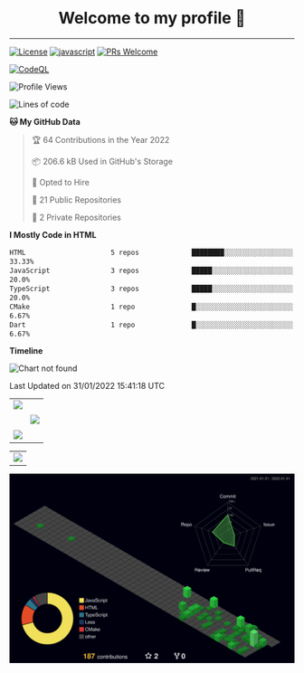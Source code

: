 <!-- <p align="center">
	<img src="https://github-readme-stats.vercel.app/api/pin/?username=mark-gutenberger&repo=mark-gutenberger" />
</p> -->
<br>
<h1 align="center">Welcome to my profile 👋</h1>
<hr>

[badges]: # (start)
<!-- Please keep comment here to allow auto update -->
[![License](https://img.shields.io/github/license/Mark-Gutenberger/Mark-Gutenberger)](https://github.com/Mark-Gutenberger/Mark-Gutenberger/blob/master/LICENSE)
[![javascript](https://img.shields.io/badge/language-JavaScript-yellow.svg)](https://www.javascript.com)
[![PRs Welcome](https://img.shields.io/badge/PRs-Welcome-brightgreen.svg)](https://github.com/Mark-Gutenberger/Mark-Gutenberger/pulls)
<!-- badges:end -->

[![CodeQL](https://github.com/Mark-Gutenberger/mark-gutenberger/actions/workflows/codeql-analysis.yml/badge.svg)](https://github.com/Mark-Gutenberger/mark-gutenberger/actions/workflows/codeql-analysis.yml)

<!--START_SECTION:waka-->
![Profile Views](http://img.shields.io/badge/Profile%20Views-127-blue)

![Lines of code](https://img.shields.io/badge/From%20Hello%20World%20I%27ve%20Written-68%20Thousand%20lines%20of%20code-blue)

**🐱 My GitHub Data** 

> 🏆 64 Contributions in the Year 2022
 > 
> 📦 206.6 kB Used in GitHub's Storage 
 > 
> 💼 Opted to Hire
 > 
> 📜 21 Public Repositories 
 > 
> 🔑 2 Private Repositories  
 > 
**I Mostly Code in HTML** 

```text
HTML                     5 repos             ████████░░░░░░░░░░░░░░░░░   33.33% 
JavaScript               3 repos             █████░░░░░░░░░░░░░░░░░░░░   20.0% 
TypeScript               3 repos             █████░░░░░░░░░░░░░░░░░░░░   20.0% 
CMake                    1 repo              █░░░░░░░░░░░░░░░░░░░░░░░░   6.67% 
Dart                     1 repo              █░░░░░░░░░░░░░░░░░░░░░░░░   6.67%

```


**Timeline**

![Chart not found](https://raw.githubusercontent.com/Mark-Gutenberger/Mark-Gutenberger/master/charts/bar_graph.png) 


 Last Updated on 31/01/2022 15:41:18 UTC
<!--END_SECTION:waka-->

<center>
	<center>
		<table>
			<center>
				<tr>
					<center>
						<td>
							<center><img src="https://github-readme-stats.vercel.app/api?username=mark-gutenberger&theme=github_dark&show_icons=true" /></center>
							<br />
							<br />
							<center><img src="https://github-readme-streak-stats.herokuapp.com/?user=mark-gutenberger&theme=dark&show_icons=true" /></center>
						</td>
					</center>
					<center>
						<td>
							<center><img src="https://github-readme-stats.vercel.app/api/top-langs/?username=mark-gutenberger&theme=github_dark&langs_count=99" /></center>
						</td>
					</center>
				</tr>
			</center>
		</table>
	</center>
	<center>
		<table>
			<center>
				<tr>
					<center>
						<td>
							<center><img src="https://activity-graph.herokuapp.com/graph?username=mark-gutenberger&theme=react-dark" /></center>
						</td>
					</center>
				</tr>
			</center>
		</table>
	</center>

</center>
<img src="./profile-3d-contrib/profile-night-green.svg" alt="3d contrib graph"/>
